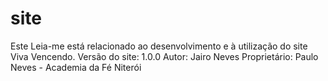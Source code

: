 # site
Este Leia-me está relacionado ao desenvolvimento e à utilização do site Viva Vencendo.
Versão do site: 1.0.0
Autor: Jairo Neves
Proprietário: Paulo Neves - Academia da Fé Niterói
